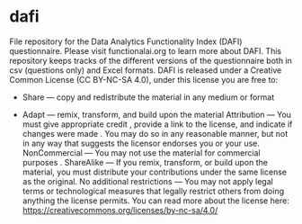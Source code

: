 # dafi
File repository for the Data Analytics Functionality Index (DAFI) questionnaire. Please visit functionalai.org to learn more about DAFI. This repository keeps tracks of the different versions of the questionnaire both in csv (questions only) and Excel formats. DAFI is released under a Creative Common License (CC BY-NC-SA 4.0), under this license you are free to:

* Share — copy and redistribute the material in any medium or format

* Adapt — remix, transform, and build upon the material
Attribution — You must give appropriate credit , provide a link to the license, and indicate if changes were made . You may do so in any reasonable manner, but not in any way that suggests the licensor endorses you or your use.
NonCommercial — You may not use the material for commercial purposes .
ShareAlike — If you remix, transform, or build upon the material, you must distribute your contributions under the same license as the original.
No additional restrictions — You may not apply legal terms or technological measures that legally restrict others from doing anything the license permits.
You can read more about the license here: https://creativecommons.org/licenses/by-nc-sa/4.0/


